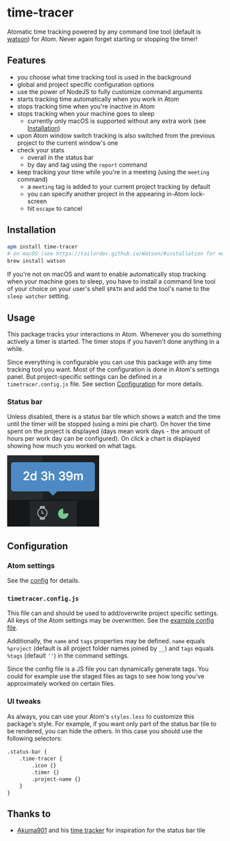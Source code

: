 # time-tracer

Atomatic time tracking powered by any command line tool (default is [watson](http://tailordev.github.io/Watson/)) for Atom.
Never again forget starting or stopping the timer!

## Features

- you choose what time tracking tool is used in the background
- global and project specific configuration options
- use the power of NodeJS to fully customize command arguments
- starts tracking time automatically when you work in Atom
- stops tracking time when you're inactive in Atom
- stops tracking when your machine goes to sleep
    - currently only macOS is supported without any extra work (see [Installation](#installation))
- upon Atom window switch tracking is also switched from the previous project to the current window's one
- check your stats
    - overall in the status bar
    - by day and tag using the `report` command
- keep tracking your time while you're in a meeting (using the `meeting` command)
    - a `meeting` tag is added to your current project tracking by default
    - you can specify another project in the appearing in-Atom lock-screen
    - hit `escape` to cancel

## Installation

```bash
apm install time-tracer
# on macOS (see https://tailordev.github.io/Watson/#installation for more details)
brew install watson
```

If you're not on macOS and want to enable automatically stop tracking
when your machine goes to sleep, you have to install a command line tool
of your choice on your user's shell `$PATH` and add the tool's name to the
`sleep watcher` setting.

## Usage

This package tracks your interactions in Atom.
Whenever you do something actively a timer is started.
The timer stops if you haven't done anything in a while.

Since everything is configurable you can use this package with any time
tracking tool you want.
Most of the configuration is done in Atom's settings panel.
But project-specific settings can be defined in a `timetracer.config.js` file.
See section [Configuration](#timetracer.config.js) for more details.

### Status bar

Unless disabled, there is a status bar tile which shows a watch and the time until the timer
will be stopped (using a mini pie chart).
On hover the time spent on the project is displayed (days mean work days - the amount of hours per work day can be configured).
On click a chart is displayed showing how much you worked on what tags.

![Status bar tile screenshot](./img/status-bar-tile.png)

## Configuration

### Atom settings

See the [config](https://github.com/jneuendorf/atom-time-tracer/blob/master/src/config.js) for details.

### `timetracer.config.js`

This file can and should be used to add/overwrite project specific settings.
All keys of the Atom settings may be overwritten.
See the [example config file](https://github.com/jneuendorf/atom-time-tracer/blob/master/timetracer.config.js).

Additionally, the `name` and `tags` properties may be defined.
`name` equals `%project` (default is all project folder names joined by `__`) and `tags` equals `%tags` (default `''`) in the command settings.

Since the config file is a JS file you can dynamically generate tags.
You could for example use the staged files as tags to see how long you've approximately worked on certain files.

### UI tweaks

As always, you can use your Atom's `styles.less` to customize this package's style.
For example, if you want only part of the status bar tile to be rendered, you can hide the others.
In this case you should use the following selectors:

```less
.status-bar {
    .time-tracer {
        .icon {}
        .timer {}
        .project-name {}
    }
}
```

## Thanks to

- [Akuma901](https://github.com/Akuma901) and his [time tracker](https://github.com/Akuma901/atom-time-tracker)
  for inspiration for the status bar tile
